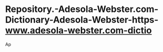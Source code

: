 # Repository.-Adesola-Webster.com-Dictionary-Adesola-Webster-https-www.adesola-webster.com-dictio
Ap 
